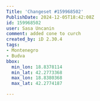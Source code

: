 ```yaml
---
Title: 'Changeset #159968502'
PublishDate: 2024-12-05T18:42:08Z
id: 159968502
user: Sasa Uncanin
comment: added cone to curch
created_by: iD 2.30.4
tags:
- Montenegro
- Budva
bbox:
  min_lon: 18.8378114
  min_lat: 42.2773368
  max_lon: 18.8380368
  max_lat: 42.2774187

---
```

